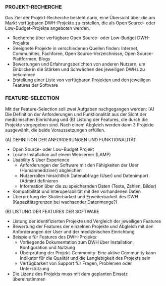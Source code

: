 ### PROJEKT-RECHERCHE 
Das Ziel der Projekt-Recherche besteht darin, eine Übersicht über die am Markt verfügbaren DWH-Projekte zu erstellen, die als Open Source- oder Low-Budget-Projekte angeboten werden.
* Recherche über verfügbare Open Source- oder Low-Budget DWH-Projekte
* Geeignete Projekte in verschiedenen Quellen finden: Internet, Communities, Fachforen, Open Source-Verzeichnisse, Open Source-Plattformen, Blogs
* Bewertungen und Erfahrungsberichten von anderen Nutzern, um Einblicke in die Stärken und Schwächen des jeweiligen DWHs zu bekommen
* Erstellung einer Liste von verfügbaren Projekten und den jeweiligen Features der Software





### FEATURE-SELECTION
Mit der Feature-Selection soll zwei Aufgaben nachgegangen werden: (A) Die Definition der Anforderungen und Funktionalität aus der Sicht der medizinischen Einrichtung und (B) Listung der Features, die durch die Projekte vorgegeben sind. Nach einem Abgleich werden dann 3 Projekte ausgewählt, die beide Voraussetzungen erfüllen.


(A) DEFINITION DER ANFORDERUNGEN UND FUNKTIONALITÄT 
* Open Source- oder Low-Budget Projekt
* Lokale Installation auf einem Webserver (LAMP)
* Usability & User Experience
  * Anforderungen der Software mit den Fähigkeiten der User (Humanmediziner) abgleichen
  * Nutzerrollen hinsichtlich Datenabfrage (User) und Datenimport (Admin) definieren
  * Information über die zu speichernden Daten (Texte, Zahlen, Bilder)
* Kompatibilität und Interoperabilität mit den vorhandenen Daten
* Überprüfung der Skalierbarkeit und Erweiterbarkeit des DWH (Kapazitätsgrenzen bei wachsender Datenmenge?)


(B) LISTUNG DER FEATURES DER SOFTWARE
* Listung der identifizierten Projekte und Vergleich der jeweiligen Features
* Bewertung der Features der einzelnen Projekte und Abgleich mit den Anforderungen der User und der medizinischen Einrichtung
* Beispiele für Features des DWH-Projekts:
  * Vorliegende Dokumentation zum DWH über Installation, Konfiguration und Nutzung
  * Überprüfung der Projekt-Community: Eine aktive Community kann Indikator für die Qualität und die Langlebigkeit des Projekts sein
  * Verfügbarkeit von Support für Fragen, Problemen oder Unterstützung
* Die Lizenz des Projekts muss mit dem geplanten Einsatz übereinstimmen

